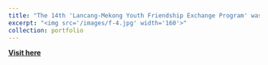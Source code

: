 ```yaml
---
title: "The 14th 'Lancang-Mekong Youth Friendship Exchange Program' was held"
excerpt: "<img src='/images/f-4.jpg' width='160'>"
collection: portfolio
--- 
```


[**Visit here**](https://mp.weixin.qq.com/s/yy0Hs1WB3psKjFhe5v_53g)
